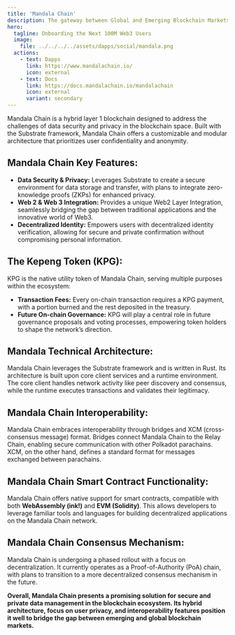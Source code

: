 ```yaml
---
title: 'Mandala Chain'
description: The gateway between Global and Emerging Blockchain Markets. Bridging Retail, Enterprise and Government.
hero:
  tagline: Onboarding the Next 100M Web3 Users
  image: 
    file: ../../../../assets/dapps/social/mandala.png
  actions:
    - text: Dapps
      link: https://www.mandalachain.io/
      icon: external
    - text: Docs
      link: https://docs.mandalachain.io/mandalachain
      icon: external
      variant: secondary
---
```


Mandala Chain is a hybrid layer 1 blockchain designed to address the challenges of data security and privacy in the blockchain space. Built with the Substrate framework, Mandala Chain offers a customizable and modular architecture that prioritizes user confidentiality and anonymity.

## Mandala Chain Key Features:
- **Data Security &amp; Privacy:** Leverages Substrate to create a secure environment for data storage and transfer, with plans to integrate zero-knowledge proofs (ZKPs) for enhanced privacy.
- **Web 2 &amp; Web 3 Integration:** Provides a unique Web2 Layer Integration, seamlessly bridging the gap between traditional applications and the innovative world of Web3.
- **Decentralized Identity:** Empowers users with decentralized identity verification, allowing for secure and private confirmation without compromising personal information.

## The Kepeng Token (KPG):
KPG is the native utility token of Mandala Chain, serving multiple purposes within the ecosystem:

- **Transaction Fees:** Every on-chain transaction requires a KPG payment, with a portion burned and the rest deposited in the treasury.
- **Future On-chain Governance:** KPG will play a central role in future governance proposals and voting processes, empowering token holders to shape the network’s direction.

## Mandala Technical Architecture:
Mandala Chain leverages the Substrate framework and is written in Rust. Its architecture is built upon core client services and a runtime environment. The core client handles network activity like peer discovery and consensus, while the runtime executes transactions and validates their legitimacy.

## Mandala Chain Interoperability:
Mandala Chain embraces interoperability through bridges and XCM (cross-consensus message) format. Bridges connect Mandala Chain to the Relay Chain, enabling secure communication with other Polkadot parachains. XCM, on the other hand, defines a standard format for messages exchanged between parachains.

## Mandala Chain Smart Contract Functionality:
Mandala Chain offers native support for smart contracts, compatible with both **WebAssembly (ink!)** and **EVM (Solidity)**. This allows developers to leverage familiar tools and languages for building decentralized applications on the Mandala Chain network.

## Mandala Chain Consensus Mechanism:
Mandala Chain is undergoing a phased rollout with a focus on decentralization. It currently operates as a Proof-of-Authority (PoA) chain, with plans to transition to a more decentralized consensus mechanism in the future.

**Overall, Mandala Chain presents a promising solution for secure and private data management in the blockchain ecosystem. Its hybrid architecture, focus on user privacy, and interoperability features position it well to bridge the gap between emerging and global blockchain markets.**
